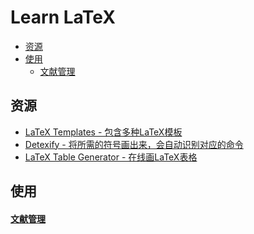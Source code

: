 # Learn LaTeX

<!-- toc -->

- [资源](#资源)
- [使用](#使用)
    + [文献管理](#文献管理)

<!-- tocstop -->

## 资源
* [LaTeX Templates - 包含多种LaTeX模板](http://www.latextemplates.com/)
* [Detexify - 将所需的符号画出来，会自动识别对应的命令](http://detexify.kirelabs.org/classify.html)
* [LaTeX Table Generator - 在线画LaTeX表格](http://www.tablesgenerator.com/)

## 使用
#### [文献管理](文献管理.md)
